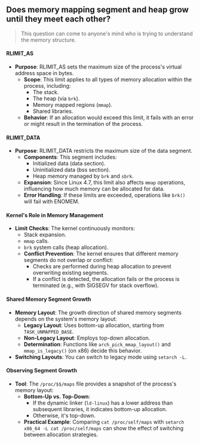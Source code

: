 ## Does memory mapping segment and heap grow until they meet each other?

>This question can come to anyone's mind who is trying to understand the memory structure.

#### **RLIMIT_AS**

- **Purpose**: RLIMIT_AS sets the maximum size of the process's virtual address space in bytes. 
  - **Scope**: This limit applies to all types of memory allocation within the process, including:
    - The stack.
    - The heap (via `brk`).
    - Memory mapped regions (`mmap`).
    - Shared libraries.
  - **Behavior**: If an allocation would exceed this limit, it fails with an error or might result in the termination of the process.

#### **RLIMIT_DATA**

- **Purpose**: RLIMIT_DATA restricts the maximum size of the data segment.
  - **Components**: This segment includes:
    - Initialized data (data section).
    - Uninitialized data (bss section).
    - Heap memory managed by `brk` and `sbrk`.
  - **Expansion**: Since Linux 4.7, this limit also affects `mmap` operations, influencing how much memory can be allocated for data.
  - **Error Handling**: If these limits are exceeded, operations like `brk()` will fail with ENOMEM.

#### **Kernel's Role in Memory Management**

- **Limit Checks**: The kernel continuously monitors:
    - Stack expansion.
    - `mmap` calls.
    - `brk` system calls (heap allocation).
  - **Conflict Prevention**: The kernel ensures that different memory segments do not overlap or conflict:
    - Checks are performed during heap allocation to prevent overwriting existing segments.
    - If a conflict is detected, the allocation fails or the process is terminated (e.g., with SIGSEGV for stack overflow).

#### **Shared Memory Segment Growth**

- **Memory Layout**: The growth direction of shared memory segments depends on the system's memory layout:
  - **Legacy Layout**: Uses bottom-up allocation, starting from `TASK_UNMAPPED_BASE`.
  - **Non-Legacy Layout**: Employs top-down allocation.
  - **Determination**: Functions like `arch_pick_mmap_layout()` and `mmap_is_legacy()` (on x86) decide this behavior.
- **Switching Layouts**: You can switch to legacy mode using `setarch -L`.

#### **Observing Segment Growth**

- **Tool**: The `/proc/$$/maps` file provides a snapshot of the process's memory layout:
  - **Bottom-Up vs. Top-Down**: 
    - If the dynamic linker (`ld-linux`) has a lower address than subsequent libraries, it indicates bottom-up allocation.
    - Otherwise, it's top-down.
  - **Practical Example**: Comparing `cat /proc/self/maps` with `setarch x86_64 -L cat /proc/self/maps` can show the effect of switching between allocation strategies.
